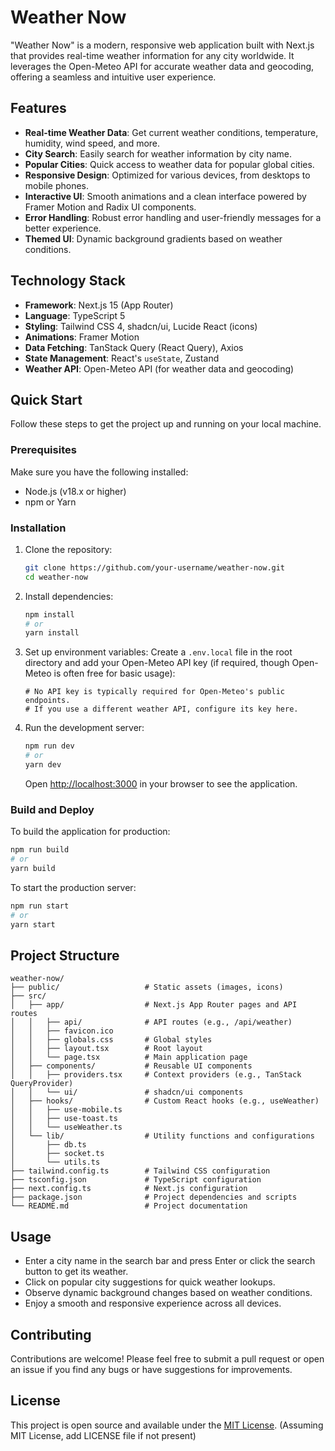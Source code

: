 # Weather Now

"Weather Now" is a modern, responsive web application built with Next.js that provides real-time weather information for any city worldwide. It leverages the Open-Meteo API for accurate weather data and geocoding, offering a seamless and intuitive user experience.

## Features

- **Real-time Weather Data**: Get current weather conditions, temperature, humidity, wind speed, and more.
- **City Search**: Easily search for weather information by city name.
- **Popular Cities**: Quick access to weather data for popular global cities.
- **Responsive Design**: Optimized for various devices, from desktops to mobile phones.
- **Interactive UI**: Smooth animations and a clean interface powered by Framer Motion and Radix UI components.
- **Error Handling**: Robust error handling and user-friendly messages for a better experience.
- **Themed UI**: Dynamic background gradients based on weather conditions.

## Technology Stack

- **Framework**: Next.js 15 (App Router)
- **Language**: TypeScript 5
- **Styling**: Tailwind CSS 4, shadcn/ui, Lucide React (icons)
- **Animations**: Framer Motion
- **Data Fetching**: TanStack Query (React Query), Axios
- **State Management**: React's `useState`, Zustand
- **Weather API**: Open-Meteo API (for weather data and geocoding)

## Quick Start

Follow these steps to get the project up and running on your local machine.

### Prerequisites

Make sure you have the following installed:
- Node.js (v18.x or higher)
- npm or Yarn

### Installation

1. Clone the repository:
   ```bash
   git clone https://github.com/your-username/weather-now.git
   cd weather-now
   ```

2. Install dependencies:
   ```bash
   npm install
   # or
   yarn install
   ```

3. Set up environment variables:
   Create a `.env.local` file in the root directory and add your Open-Meteo API key (if required, though Open-Meteo is often free for basic usage):
   ```
   # No API key is typically required for Open-Meteo's public endpoints.
   # If you use a different weather API, configure its key here.
   ```

4. Run the development server:
   ```bash
   npm run dev
   # or
   yarn dev
   ```

   Open [http://localhost:3000](http://localhost:3000) in your browser to see the application.

### Build and Deploy

To build the application for production:

```bash
npm run build
# or
yarn build
```

To start the production server:

```bash
npm run start
# or
yarn start
```

## Project Structure

```
weather-now/
├── public/                   # Static assets (images, icons)
├── src/
│   ├── app/                  # Next.js App Router pages and API routes
│   │   ├── api/              # API routes (e.g., /api/weather)
│   │   ├── favicon.ico
│   │   ├── globals.css       # Global styles
│   │   ├── layout.tsx        # Root layout
│   │   └── page.tsx          # Main application page
│   ├── components/           # Reusable UI components
│   │   ├── providers.tsx     # Context providers (e.g., TanStack QueryProvider)
│   │   └── ui/               # shadcn/ui components
│   ├── hooks/                # Custom React hooks (e.g., useWeather)
│   │   ├── use-mobile.ts
│   │   ├── use-toast.ts
│   │   └── useWeather.ts
│   └── lib/                  # Utility functions and configurations
│       ├── db.ts
│       ├── socket.ts
│       └── utils.ts
├── tailwind.config.ts        # Tailwind CSS configuration
├── tsconfig.json             # TypeScript configuration
├── next.config.ts            # Next.js configuration
├── package.json              # Project dependencies and scripts
└── README.md                 # Project documentation
```

## Usage

- Enter a city name in the search bar and press Enter or click the search button to get its weather.
- Click on popular city suggestions for quick weather lookups.
- Observe dynamic background changes based on weather conditions.
- Enjoy a smooth and responsive experience across all devices.

## Contributing

Contributions are welcome! Please feel free to submit a pull request or open an issue if you find any bugs or have suggestions for improvements.

## License

This project is open source and available under the [MIT License](LICENSE). (Assuming MIT License, add LICENSE file if not present)